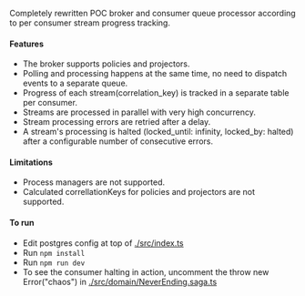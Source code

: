 Completely rewritten POC broker and consumer queue processor according to per consumer stream progress tracking.  

#### Features
- The broker supports policies and projectors.
- Polling and processing happens at the same time, no need to dispatch events to a separate queue.
- Progress of each stream(correlation_key) is tracked in a separate table per consumer.
- Streams are processed in parallel with very high concurrency.
- Stream processing errors are retried after a delay.
- A stream's processing is halted (locked_until: infinity, locked_by: halted) after a configurable number of consecutive errors.

#### Limitations
- Process managers are not supported.
- Calculated correllationKeys for policies and projectors are not supported.

#### To run
- Edit postgres config at top of [./src/index.ts](https://github.com/TomKaltz/ConsumerQueueExp/blob/main/src/index.ts)
- Run ```npm install```
- Run ```npm run dev```
- To see the consumer halting in action, uncomment the throw new Error("chaos") in [./src/domain/NeverEnding.saga.ts](https://github.com/TomKaltz/ConsumerQueueExp/blob/main/src/domain/NeverEnding.saga.ts)

